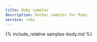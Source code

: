 ```yaml
---
title: Ruby samples
description: Docker samples for Ruby.
service: ruby
---
```


{% include_relative samples-body.md %}